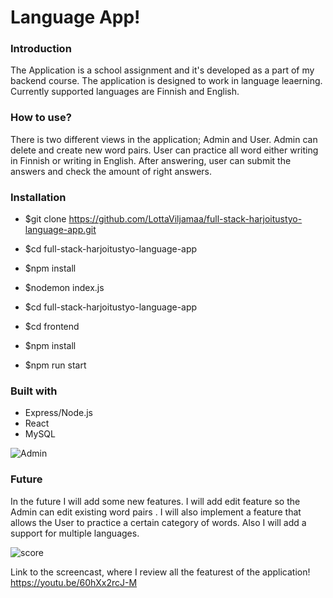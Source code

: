 # Language App!

### Introduction

The Application is a school assignment and it's developed as a part of my backend course. The application is designed to work in language leaerning. Currently supported languages are Finnish and English. 

### How to use?

There is two different views in the application; Admin and User. Admin can delete and create new word pairs. User can practice all word either writing in Finnish or writing in English. After answering, user can submit the answers and check the amount of right answers. 

### Installation
- $git clone https://github.com/LottaViljamaa/full-stack-harjoitustyo-language-app.git
- $cd full-stack-harjoitustyo-language-app
- $npm install 
- $nodemon index.js

- $cd full-stack-harjoitustyo-language-app
- $cd frontend
- $npm install
- $npm run start

### Built with

- Express/Node.js
- React
- MySQL 

![Admin](https://user-images.githubusercontent.com/77788924/149588264-b5fa7b21-c23b-42da-be71-44eac9a575a3.png)


### Future
In the future I will add some new features. I will add edit feature so the Admin can edit existing word pairs . I will also implement a feature that allows the User to practice a certain category of words. Also I will add a support for multiple languages.

![score](https://user-images.githubusercontent.com/77788924/149588527-cabd371f-6858-4b2b-b07b-2d7e0049d152.png)

Link to the screencast, where I review all the featurest of the application!
https://youtu.be/60hXx2rcJ-M
